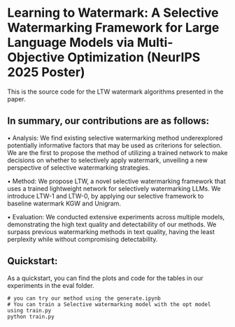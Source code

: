 # Learning to Watermark: A Selective Watermarking Framework for Large Language Models via Multi-Objective Optimization  (NeurIPS 2025 Poster)

This is the source code for the LTW watermark algorithms presented in the paper.

## In summary, our contributions are as follows:

• Analysis: We find existing selective watermarking method underexplored potentially informative factors that may be used as criterions for selection. We are the first to propose the method of utilizing a trained network to make decisions on whether to selectively apply watermark, unveiling a new perspective of selective watermarking strategies.

• Method: We propose LTW, a novel selective watermarking framework that uses a trained lightweight network for selectively watermarking LLMs. We introduce LTW-1 and LTW-0, by applying our selective framework to baseline watermark KGW and Unigram.

• Evaluation: We conducted extensive experiments across multiple models, demonstrating the high text quality and detectability of our methods. We surpass previous watermarking methods in text quality, having the least perplexity while without compromising detectability.



## Quickstart:

As a quickstart, you can find the plots and code for the tables in our experiments in the eval folder.

```
# you can try our method using the generate.ipynb
# You can train a Selective watermarking model with the opt model using train.py
python train.py
```


